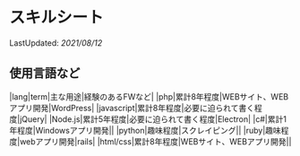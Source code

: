 # スキルシート

LastUpdated: *2021/08/12*


## 使用言語など

|lang|term|主な用途|経験のあるFWなど|
|php|累計8年程度|WEBサイト、WEBアプリ開発|WordPress|
|javascript|累計8年程度|必要に迫られて書く程度|jQuery|
|Node.js|累計5年程度|必要に迫られて書く程度|Electron|
|c#|累計1年程度|Windowsアプリ開発||
|python|趣味程度|スクレイピング||
|ruby|趣味程度|webアプリ開発|rails|
|html/css|累計8年程度|WEBサイト、WEBアプリ開発||
